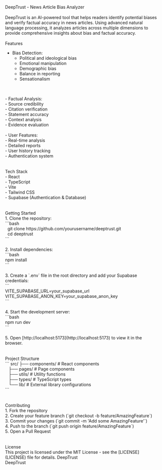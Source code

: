 DeepTrust - News Article Bias Analyzer
<br>
<br>
DeepTrust is an AI-powered tool that helps readers identify potential biases and verify factual accuracy in news articles. Using advanced natural language processing, it analyzes articles across multiple dimensions to provide comprehensive insights about bias and factual accuracy.
<br>
<br>
Features
<br>
- Bias Detection:
  <br>
  - Political and ideological bias
    <br>
  - Emotional manipulation
    <br>
  - Demographic bias
    <br>
  - Balance in reporting
    <br>
  - Sensationalism
<br>
<br>
- Factual Analysis:
   <br>
  - Source credibility
    <br>
  - Citation verification
    <br>
  - Statement accuracy
    <br>
  - Context analysis
    <br>
  - Evidence evaluation
<br>
<br>
- User Features:
  <br>
  - Real-time analysis
    <br>
  - Detailed reports
    <br>
  - User history tracking
    <br>
  - Authentication system
    <br>
<br>
<br>
Tech Stack
<br>
 - React
  <br>
 - TypeScript
  <br>
 - Vite
  <br>
 - Tailwind CSS
  <br>
 - Supabase (Authentication & Database)
  <br>
<br>
<br>
Getting Started
<br>
1. Clone the repository:
   <br>
   ```bash <br>
   &nbsp; git clone https://github.com/yourusername/deeptrust.git <br>
   &nbsp; cd deeptrust <br>
   ```
<br>
<br>
2. Install dependencies:
<br>
   ```bash <br>
   npm install <br>
   ```
<br>
<br>
3. Create a `.env` file in the root directory and add your Supabase credentials:
<br>
   ``` <br>
   VITE_SUPABASE_URL=your_supabase_url <br>
   VITE_SUPABASE_ANON_KEY=your_supabase_anon_key <br>
   ```
<br>
<br>
4. Start the development server:
<br>
   ```bash <br>
   npm run dev <br>
   ```
<br>
<br>
5. Open [http://localhost:5173](http://localhost:5173) to view it in the browser.
<br>
<br>
<br>
Project Structure
<br>
```
src/
├── components/     # React components <br>
&nbsp;&nbsp;&nbsp;├── pages/         # Page components <br>
&nbsp;&nbsp;&nbsp;├── utils/         # Utility functions <br>
&nbsp;&nbsp;&nbsp;├── types/         # TypeScript types <br>
&nbsp;&nbsp;&nbsp;└── lib/           # External library configurations <br>
```
<br>
<br>
<br>
Contributing
<br>
1. Fork the repository <br>
2. Create your feature branch (`git checkout -b feature/AmazingFeature`) <br>
3. Commit your changes (`git commit -m 'Add some AmazingFeature'`) <br>
4. Push to the branch (`git push origin feature/AmazingFeature`) <br>
5. Open a Pull Request <br>
<br>
<br>
License
<br>
This project is licensed under the MIT License - see the [LICENSE](LICENSE) file for details.
 D e e p T r u s t 
 <br>
  D e e p T r u s t 
 
 
